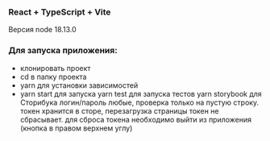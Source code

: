 ### React + TypeScript + Vite
Версия node 18.13.0
### Для запуска приложения:
- клонировать проект
- cd в папку проекта
- yarn для установки зависимостей
- yarn start для запуска
yarn test для запуска тестов
yarn storybook для Сторибука
логин/пароль любые, проверка только на пустую строку.
токен хранится в сторе, перезагрузка страницы токен не сбрасывает.
для сброса токена необходимо выйти из приложения (кнопка в правом верхнем углу)
